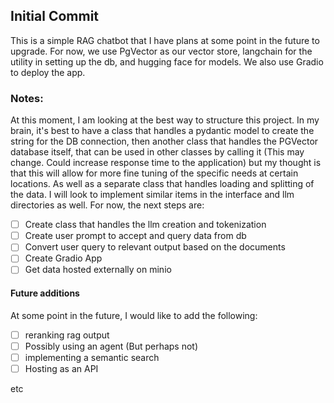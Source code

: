 ## Initial Commit

This is a simple RAG chatbot that I have plans at some point in the future to
upgrade. For now, we use PgVector as our vector store, langchain for the utility
in setting up the db, and hugging face for models. We also use Gradio to deploy
the app.

### Notes:
At this moment, I am looking at the best way to structure this project. In my
brain, it's best to have a class that handles a pydantic model to create the
string for the DB connection, then another class that handles the PGVector
database itself, that can be used in other classes by calling it (This may
change. Could increase response time to the application) but my thought is that
this will allow for more fine tuning of the specific needs at certain locations.
As well as a separate class that handles loading and splitting of the data. I
will look to implement similar items in the interface and llm directories as
well. For now, the next steps are:
- [ ] Create class that handles the llm creation and tokenization
- [ ] Create user prompt to accept and query data from db
- [ ] Convert user query to relevant output based on the documents
- [ ] Create Gradio App
- [ ] Get data hosted externally on minio

#### Future additions
At some point in the future, I would like to add the following:
- [ ] reranking rag output
- [ ] Possibly using an agent (But perhaps not)
- [ ] implementing a semantic search
- [ ] Hosting as an API

etc
